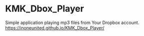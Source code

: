 # KMK_Dbox_Player
Simple application playing mp3 files from Your Dropbox account.
 https://inoneunited.github.io/KMK_Dbox_Player/
